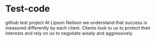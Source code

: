 # Test-code
github test project
At Lipson Neilson we understand that success is measured differently by each client. Clients look to us to protect their interests and rely on us to negotiate wisely and aggressively 
